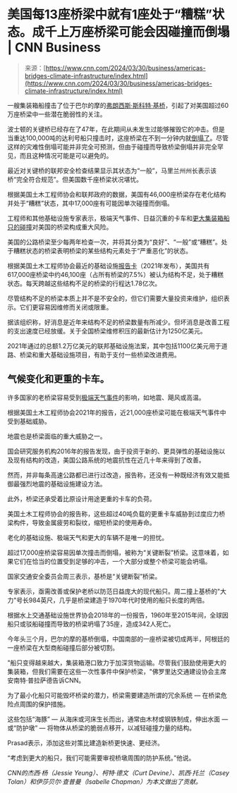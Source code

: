 <!--yml

category: 未分类

date: 2024-05-29 12:48:20

-->

# 美国每13座桥梁中就有1座处于“糟糕”状态。成千上万座桥梁可能会因碰撞而倒塌 | CNN Business

> 来源：[https://www.cnn.com/2024/03/30/business/americas-bridges-climate-infrastructure/index.html](https://www.cnn.com/2024/03/30/business/americas-bridges-climate-infrastructure/index.html)

一艘集装箱船撞击了位于巴尔的摩的[弗朗西斯·斯科特·基桥](https://www.cnn.com/2024/03/28/us/francis-scott-key-bridge-collapse-thursday/index.html)，引起了对美国超过60万座桥梁中一些潜在脆弱性的关注。

波士顿的关键桥已经存在了47年，在此期间从未发生过能够摧毁它的冲击。但是当重达100,000吨的达利号船只撞击时，这座桥梁在不到一分钟内就[倒塌了](https://www.cnn.com/videos/us/2024/03/28/ntsb-baltimore-francis-scott-key-bridge-damage-ebof-todd-vpx.cnn)。尽管这样的灾难性倒塌可能并非完全可预测，但由于碰撞而导致桥梁倒塌并非完全罕见，而且这种情况可能是可以避免的。

最近对关键桥的联邦安全检查结果显示其状态为“一般”，马里兰州州长表示该桥“完全符合规范”。但美国数千座桥梁状况堪忧。

根据美国土木工程师协会和联邦政府的数据，美国有46,000座桥梁存在老化结构并处于“糟糕”状态，其中17,000座有可能因单次碰撞而倒塌。

工程师和其他基础设施专家表示，极端天气事件、日益沉重的卡车和[更大集装箱船只的碰撞](https://www.cnn.com/2024/03/27/us/key-bridge-historic-crash-invs/index.html)对美国的桥梁构成重大风险。

美国的公路桥梁至少每两年检查一次，并将其分类为“良好”、“一般”或“糟糕”。处于糟糕状态的桥梁表明桥梁的某些结构元素处于“严重恶化”的状态。

根据美国土木工程师协会最近的基础设施[报告卡](https://infrastructurereportcard.org/cat-item/bridges-infrastructure/)（2021年发布），美国共有617,000座桥梁中约46,100座（占所有桥梁的7.5%）被认为结构不足，处于糟糕状态。每天跨越这些结构不足的桥梁的行程达1.78亿次。

尽管结构不足的桥梁本质上并不是不安全的，但它们需要大量投资来维护，组织表示。它们更容易因维修而关闭或限重。

据该组织称，好消息是近年来结构不足的桥梁数量有所减少。但坏消息是改善工程的支出速度已经放缓。关于全国桥梁维修积压的最新估计为1250亿美元。

2021年通过的总额1.2万亿美元的联邦基础设施法案，其中包括1100亿美元用于道路、桥梁和重大基础设施项目，有助于支付一些桥梁改进费用。

## 气候变化和更重的卡车。

许多国家的老桥梁容易受到[极端天气事件](https://www.cnn.com/2022/07/21/weather/global-infrastructure-its-so-hot-extreme-heat/index.html)的影响，如地震、飓风或高温。

根据美国土木工程师协会2021年的报告，近21,000座桥梁可能在极端天气事件中受到基础威胁。

地震也是桥梁面临的重大威胁之一。

国会研究服务机构2016年的报告发现，由于投资于新的、更具弹性的基础设施以及现有结构的改造，美国公路系统的地震抗性在近几十年来得到了改善。

然而，并非每条高速公路都已进行过改造，报告称，还没有一种既经济有效又能抵御最强烈地震的基础设施建设方法。

此外，桥梁还承受着比原设计用途更重的卡车的负荷。

美国土木工程师协会的报告称，这些超过40吨负载的更重卡车威胁到过度应力桥梁构件，导致金属疲劳和裂纹，缩短桥梁的使用寿命。

老化的基础设施、极端天气和更大的车辆不是唯一的担忧。

超过17,000座桥梁容易因单次撞击而倒塌，被称为“关键断裂”桥梁。这意味着，如果它们在恰当的位置受到足够的冲击，一个大部分或整个桥梁可能会坍塌。

国家交通安全委员会周三表示，基桥是“关键断裂”桥梁。

专家表示，亟需改善或保护老桥以防范日益庞大的现代船只。周二撞上基桥的"大力"号长984英尺，几乎是桥梁建造于1970年代时使用的船只长度的两倍。

根据水上交通基础设施世界协会2018年的一份报告，1960年至2015年间，全球因船只或驳船碰撞而导致的桥梁坍塌了35座，造成342人死亡。

今年头三个月，巴尔的摩的基桥倒塌，中国南部的一座桥梁被切成两半，阿根廷的一座桥梁在大型商船碰撞后部分被切割。

"船只变得越来越大，集装箱港口致力于加深货物运输。尽管我们鼓励使用更大的集装箱，但我们需要在这些一次性事件中保护桥梁，"佛罗里达交通建设协会主席安南特·普拉萨德告诉CNN。

为了最小化船只可能毁坏桥梁的潜力，桥梁需要建造所谓的冗余系统 — 在桥梁危险点周围的保护措施。

这些包括“海豚” — 从海床或河床生长而出，通常由木材或钢铁制成，伸出水面 — 或“防护墩” — 将物体从桥梁的脆弱点移开，以减轻碰撞力量的结构。

Prasad表示，添加这些对策比建造新桥更快速、更经济。

“考虑到更大的船只，我们可能需要审视桥墩周围的防护系统。”他说。

*CNN的杰西·杨（Jessie Yeung）、柯特·德文（Curt Devine）、凯西·托兰（Casey Tolan）和伊莎贝尔·查普曼（Isabelle Chapman）为本文做出了贡献。*
